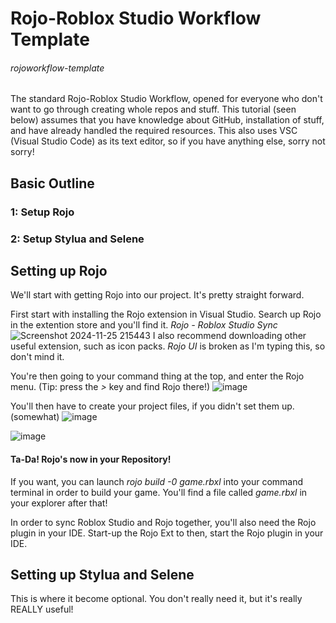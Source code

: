 # Rojo-Roblox Studio Workflow Template
###### rojoworkflow-template
The standard Rojo-Roblox Studio Workflow, opened for everyone who don't want to go through creating whole repos and stuff. This tutorial (seen below) assumes that you have knowledge about GitHub, installation of stuff, and have already handled the required resources. This also uses VSC (Visual Studio Code) as its text editor, so if you have anything else, sorry not sorry!

## Basic Outline
### 1: Setup Rojo
### 2: Setup Stylua and Selene

## Setting up Rojo
We'll start with getting Rojo into our project. It's pretty straight forward.

First start with installing the Rojo extension in Visual Studio. Search up Rojo in the extention store and you'll find it. *Rojo - Roblox Studio Sync*
![Screenshot 2024-11-25 215443](https://github.com/user-attachments/assets/fce0eabe-e0bc-4402-9f09-d793ff2ef3bf)
I also recommend downloading other useful extension, such as icon packs. *Rojo UI* is broken as I'm typing this, so don't mind it.


You're then going to your command thing at the top, and enter the Rojo menu. (Tip: press the *>* key and find Rojo there!)
![image](https://github.com/user-attachments/assets/254784d2-6c4f-4d17-bbca-5e83c2888f6d)

You'll then have to create your project files, if you didn't set them up. (somewhat)
![image](https://github.com/user-attachments/assets/bc4063d9-e915-4d73-86ad-fbf71513c6e1)

![image](https://github.com/user-attachments/assets/dc5ae77a-3542-447c-b94b-61a75cf908a9)


#### Ta-Da! Rojo's now in your Repository!

If you want, you can launch *rojo build -0 game.rbxl* into your command terminal in order to build your game. You'll find a file called *game.rbxl* in your explorer after that!

In order to sync Roblox Studio and Rojo together, you'll also need the Rojo plugin in your IDE. Start-up the Rojo Ext to then, start the Rojo plugin in your IDE.

## Setting up Stylua and Selene
This is where it become optional. You don't really need it, but it's really REALLY useful!
